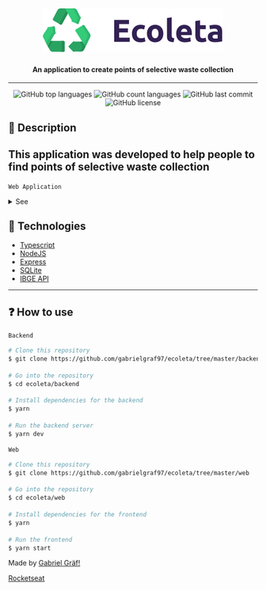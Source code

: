 <h1 align="center">
    <img src="public/extras-aula-1/github/logo.svg" />
</h1>

<h4 align="center">
    An application to create points of selective waste collection
</h4>

---

<p align="center">
  <img alt="GitHub top languages" src="https://img.shields.io/github/languages/top/gabrielgraf97/ecoleta.svg">

  <img alt="GitHub count languages" src="https://img.shields.io/github/languages/count/gabrielgraf97/ecoleta.svg">

  <img alt="GitHub last commit" src="https://img.shields.io/github/last-commit/gabrielgraf97/ecoleta.svg">

  <img alt="GitHub license" src="https://img.shields.io/github/license/gabrielgraf97/ecoleta.svg">
</p>

<h2>📔 Description</h2>

## This application was developed to help people to find points of selective waste collection

`Web Application`

<details>
  <summary>See</summary>

![Frontend1](./public/extras-aula-1/github/home-desktop.png)
![Frontend2](./public/extras-aula-1/github/cadastro-desktop.png)
![Frontend3](./public/extras-aula-1/github/search-desktop.png)
![Frontend4](./public/extras-aula-1/github/result-desktop.png)


</details>

<h2>🚀 Technologies</h2>

- [Typescript](https://www.typescriptlang.org/)
- [NodeJS](https://nodejs.org)
- [Express](https://expressjs.com/pt-br/)
- [SQLite](https://www.sqlite.org/index.html)
- [IBGE API](https://servicodados.ibge.gov.br/api/docs)

---

<h2>❓ How to use</h2>

`Backend`

```bash
# Clone this repository
$ git clone https://github.com/gabrielgraf97/ecoleta/tree/master/backend

# Go into the repository
$ cd ecoleta/backend

# Install dependencies for the backend
$ yarn

# Run the backend server
$ yarn dev
```

`Web`

```bash
# Clone this repository
$ git clone https://github.com/gabrielgraf97/ecoleta/tree/master/web

# Go into the repository
$ cd ecoleta/web

# Install dependencies for the frontend
$ yarn

# Run the frontend
$ yarn start

```

Made by [Gabriel Gräf!](https://www.linkedin.com/in/gabriel-gr%C3%A4f-86a4a570/)

[Rocketseat](https://rocketseat.com.br/)
